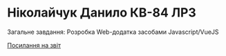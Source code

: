 # Ніколайчук Данило КВ-84 ЛР3

Загальне завдання: Розробка Web-додатка засобами Javascript/VueJS

[Посилання на звіт ](https://docs.google.com/document/d/1VIbLcbzRP1sP8qAe5232e83NLeY7xrqAIawiIJKUA78/edit?usp=sharing)
